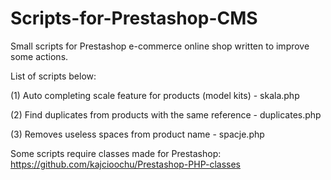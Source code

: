 # Scripts-for-Prestashop-CMS
Small scripts for Prestashop e-commerce online shop written to improve some actions.

List of scripts below:


(1) Auto completing scale feature for products (model kits) - skala.php

(2) Find duplicates from products with the same reference - duplicates.php

(3) Removes useless spaces from product name - spacje.php

Some scripts require classes made for Prestashop: https://github.com/kajcioochu/Prestashop-PHP-classes
